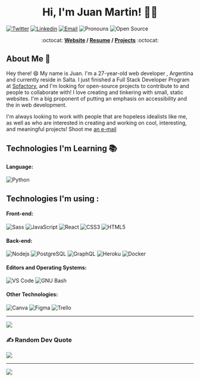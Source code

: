 <h1 align="center">Hi, I'm Juan Martin! 🧙‍♂️</h1>

[![Twitter](https://img.shields.io/badge/-Twitter-1ca0f1?style=flat&labelColor=1ca0f1&logo=twitter&logoColor=white&link=https://twitter.com/juan_martin444)](https://twitter.com/juan_martin444)
[![Linkedin](https://img.shields.io/badge/-LinkedIn-blue?style=flat&logo=Linkedin&logoColor=white&link=https://www.linkedin.com/in/juanmartin96/)](https://www.linkedin.com/in/juanmartin96/)
[![Email](https://img.shields.io/badge/-Email-c14438?style=flat&logo=Gmail&logoColor=white&link=mailto:saraviamartin16@gmail.com)](mailto:saraviamartin16@sgmail.com)
![Pronouns](https://img.shields.io/badge/Pronouns-He%2FHim-brightgreen?style=flat)
![Open Source](http://img.shields.io/badge/-Open%20Source%20Fan-3DA639?style=flat&logo=open-source-initiative&logoColor=ffffff)

<p align="center"> :octocat: <b><a href="https://resume-juan-martin-2023.netlify.app/">Website</a> / <a href="https://resume-juan-martin-2023.netlify.app/">Resume</a> / <a href="https://github.com/SaraviaMartin?tab=repositories">Projects</a></b> :octocat: </p>

## About Me :wave:

Hey there! :smile: My name is Juan. I'm a 27-year-old  web developer , Argentina and currently reside in Salta. I just finished a Full Stack Developer Program at [Sofactory](https://sofactoryagency.com/), and I'm looking for open-source projects to contribute to and people to collaborate with! I love creating and tinkering with small, static websites. I'm a big proponent of putting an emphasis on accessibility and the in web development.

I'm always looking to work with people that are hopeless idealists like me, as well as who are interested in creating and working on cool, interesting, and meaningful projects! Shoot me [an e-mail](mailto:saraviamartin16@gmail.com) 

<!-- More info on badges below: https://github.com/badges/shields/blob/master/doc/logos.md -->

## Technologies I'm Learning :books:

#### Language:

![Python](http://img.shields.io/badge/-Python-3776AB?style=flat-square&logo=python&logoColor=ffff4a)

## Technologies I'm using :

#### Front-end:

![Sass](https://img.shields.io/badge/-Sass-%23CC6699?style=flat-square&logo=sass&logoColor=ffffff)
![JavaScript](https://img.shields.io/badge/-JavaScript-%23F7DF1C?style=flat-square&logo=javascript&logoColor=000000&color=d1b01f)
![React](https://img.shields.io/badge/-React-%23282C34?style=flat-square&logo=react)
![CSS3](https://img.shields.io/badge/css3-%231572B6.svg?style=plastic&logo=css3&logoColor=white) 
![HTML5](https://img.shields.io/badge/html5-%23E34F26.svg?style=plastic&logo=html5&logoColor=white) 





#### Back-end:

![Nodejs](https://img.shields.io/badge/-Nodejs-black?style=flat-square&logo=Node.js&logoColor=00d632)
![PostgreSQL](https://img.shields.io/badge/-PostgreSQL-336791?style=flat-square&logo=postgresql)
![GraphQL](https://img.shields.io/badge/-GraphQL-E10098?style=flat-square&logo=graphql&logoColor=ffffff)
![Heroku](https://img.shields.io/badge/-Heroku-430098?style=flat-square&logo=heroku&logoColor=ffffff)
![Docker](https://img.shields.io/badge/-Docker-black?style=flat-square&logo=docker)



#### Editors and Operating Systems:


![VS Code](http://img.shields.io/badge/-VS%20Code-007ACC?style=flat-square&logo=visual-studio-code&logoColor=ffffff)
![GNU Bash](http://img.shields.io/badge/-GNU%20Bash-000000?style=flat-square&logo=gnu-bash&logoColor=ffffff)

#### Other Technologies:

![Canva](https://img.shields.io/badge/Canva-%2300C4CC.svg?style=plastic&logo=Canva&logoColor=white) 
![Figma](https://img.shields.io/badge/figma-%23F24E1E.svg?style=plastic&logo=figma&logoColor=white) 
![Trello](https://img.shields.io/badge/Trello-%23026AA7.svg?style=plastic&logo=Trello&logoColor=white)


<hr/>

![](https://github-readme-stats.vercel.app/api/top-langs/?username=SaraviaMartin&theme=midnight-purple&hide_border=true&include_all_commits=false&count_private=false&layout=compact)


### ✍️ Random Dev Quote
![](https://quotes-github-readme.vercel.app/api?type=horizontal&theme=tokyonight)

---
[![](https://visitcount.itsvg.in/api?id=SaraviaMartin&icon=5&color=0)](https://visitcount.itsvg.in)



  

